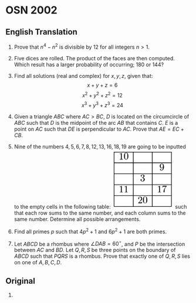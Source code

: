 # OSN 2002

## English Translation

1. Prove that $n^4 - n^2$ is divisible by $12$ for all integers $n > 1$.

2. Five dices are rolled. The product of the faces are then computed. Which result has a larger probability of occurring; $180$ or $144$?

3. Find all solutions (real and complex) for $x,y,z$, given that:
$$x+y+z = 6$$
$$x^2+y^2+z^2 = 12$$
$$x^3+y^3+z^3 = 24$$

4. Given a triangle $ABC$ where $AC > BC$, $D$ is located on the circumcircle of $ABC$ such that $D$ is the midpoint of the arc $AB$ that contains $C$. $E$ is a point on $AC$ such that $DE$ is perpendicular to $AC$. Prove that $AE = EC + CB$.

5. Nine of the numbers $4, 5, 6, 7, 8, 12, 13, 16, 18, 19$ are going to be inputted to the empty cells in the following table:
[![P5 Table](table.png)](table.png)
such that each row sums to the same number, and each column sums to the same number. Determine all possible arrangements.

6. Find all primes $p$ such that $4p^2+1$ and $6p^2+1$ are both primes.

7. Let $ABCD$ be a rhombus where $\angle DAB = 60^\circ$, and $P$ be the intersection between $AC$ and $BD$. Let $Q,R,S$ be three points on the boundary of $ABCD$ such that $PQRS$ is a rhombus. Prove that exactly one of $Q,R,S$ lies on one of $A,B,C,D$.

## Original

1. 